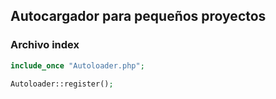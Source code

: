 ## Autocargador para pequeños proyectos

### Archivo index
```php
include_once "Autoloader.php";

Autoloader::register();
```
